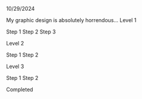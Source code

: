 10/29/2024

My graphic design is absolutely horrendous...
Level 1

Step 1
Step 2
Step 3

Level 2

Step 1
Step 2

Level 3

Step 1
Step 2

Completed